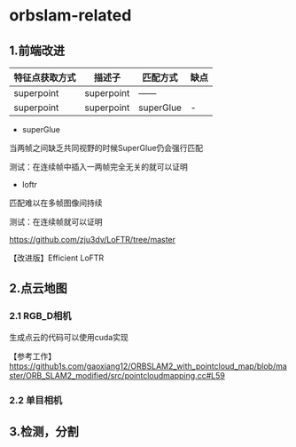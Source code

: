 # orbslam-related

## 1.前端改进
|  特征点获取方式   | 描述子  | 匹配方式 | 缺点
|  ----  | ----  | ----  | ----  |
| superpoint  | superpoint | —— |  |
| superpoint  | superpoint | superGlue | - |

* superGlue

当两帧之间缺乏共同视野的时候SuperGlue仍会强行匹配

测试：在连续帧中插入一两帧完全无关的就可以证明

* loftr

匹配难以在多帧图像间持续

测试：在连续帧就可以证明

https://github.com/zju3dv/LoFTR/tree/master

【改进版】Efficient LoFTR

## 2.点云地图
### 2.1 RGB_D相机
生成点云的代码可以使用cuda实现

【参考工作】https://github1s.com/gaoxiang12/ORBSLAM2_with_pointcloud_map/blob/master/ORB_SLAM2_modified/src/pointcloudmapping.cc#L59
### 2.2 单目相机


## 3.检测，分割
